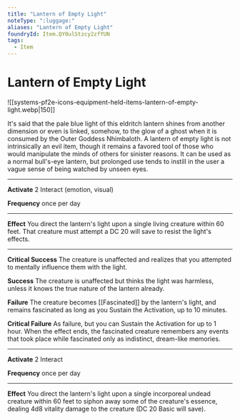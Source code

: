 ```yaml
---
title: "Lantern of Empty Light"
noteType: ":luggage:"
aliases: "Lantern of Empty Light"
foundryId: Item.QY0ulStzcy2zfYUN
tags:
  - Item
---
```


# Lantern of Empty Light
![[systems-pf2e-icons-equipment-held-items-lantern-of-empty-light.webp|150]]

It's said that the pale blue light of this eldritch lantern shines from another dimension or even is linked, somehow, to the glow of a ghost when it is consumed by the Outer Goddess Nhimbaloth. A lantern of empty light is not intrinsically an evil item, though it remains a favored tool of those who would manipulate the minds of others for sinister reasons. It can be used as a normal bull's-eye lantern, but prolonged use tends to instill in the user a vague sense of being watched by unseen eyes.

* * *

**Activate** 2 Interact (emotion, visual)

**Frequency** once per day

* * *

**Effect** You direct the lantern's light upon a single living creature within 60 feet. That creature must attempt a DC 20 will save to resist the light's effects.

* * *

**Critical Success** The creature is unaffected and realizes that you attempted to mentally influence them with the light.

**Success** The creature is unaffected but thinks the light was harmless, unless it knows the true nature of the lantern already.

**Failure** The creature becomes [[Fascinated]] by the lantern's light, and remains fascinated as long as you Sustain the Activation, up to 10 minutes.

**Critical Failure** As failure, but you can Sustain the Activation for up to 1 hour. When the effect ends, the fascinated creature remembers any events that took place while fascinated only as indistinct, dream-like memories.

* * *

**Activate** 2 Interact

**Frequency** once per day

* * *

**Effect** You direct the lantern's light upon a single incorporeal undead creature within 60 feet to siphon away some of the creature's essence, dealing 4d8 vitality damage to the creature (DC 20 Basic will save).
